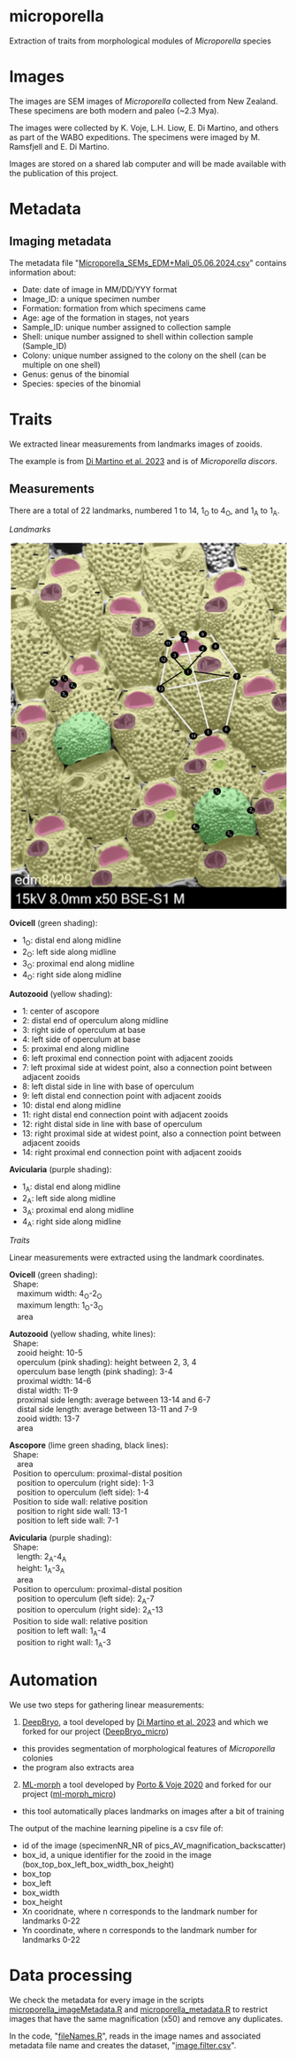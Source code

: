 # microporella
Extraction of traits from morphological modules of _Microporella_ species

# Images

The images are SEM images of _Microporella_ collected from New Zealand. These specimens are both modern and paleo (~2.3 Mya).

The images were collected by K. Voje, L.H. Liow, E. Di Martino, and others as part of the WABO expeditions. The specimens were imaged by M. Ramsfjell and E. Di Martino.

Images are stored on a shared lab computer and will be made available with the publication of this project.

# Metadata

## Imaging metadata

The metadata file "[Microporella_SEMs_EDM+Mali_05.06.2024.csv](https://github.com/megbalk/microporella/blob/main/Data/Microporella_SEMs_EDM%2BMali_05.06.2024.csv)" contains information about:
- Date: date of image in MM/DD/YYY format
- Image_ID: a unique specimen number
- Formation: formation from which specimens came
- Age: age of the formation in stages, not years
- Sample_ID: unique number assigned to collection sample
- Shell: unique number assigned to shell within collection sample (Sample_ID)
- Colony: unique number assigned to the colony on the shell (can be multiple on one shell)
- Genus: genus of the binomial
- Species: species of the binomial

# Traits

We extracted linear measurements from landmarks images of zooids.

The example is from [Di Martino et al. 2023](https://doi.org/10.1002/lom3.10563) and is of _Microporella discors_.

## Measurements

There are a total of 22 landmarks, numbered 1 to 14, 1<sub>O</sub> to 4<sub>O</sub>, and 1<sub>A</sub> to 1<sub>A</sub>.

*Landmarks*

![landmarks](Microporella_landmarks.png)

**Ovicell** (green shading):  
- 1<sub>O</sub>: distal end along midline
- 2<sub>O</sub>: left side along midline
- 3<sub>O</sub>: proximal end along midline
- 4<sub>O</sub>: right side along midline

**Autozooid** (yellow shading):  
- 1: center of ascopore
- 2: distal end of operculum along midline
- 3: right side of operculum at base
- 4: left side of operculum at base
- 5: proximal end along midline
- 6: left proximal end connection point with adjacent zooids
- 7: left proximal side at widest point, also a connection point between adjacent zooids
- 8: left distal side in line with base of operculum
- 9: left distal end connection point with adjacent zooids
- 10: distal end along midline
- 11: right distal end connection point with adjacent zooids
- 12: right distal side in line with base of operculum
- 13: right proximal side at widest point, also a connection point between adjacent zooids
- 14: right proximal end connection point with adjacent zooids

**Avicularia** (purple shading):  
- 1<sub>A</sub>: distal end along midline
- 2<sub>A</sub>: left side along midline
- 3<sub>A</sub>: proximal end along midline
- 4<sub>A</sub>: right side along midline

*Traits*

Linear measurements were extracted using the landmark coordinates.

**Ovicell** (green shading):  
&ensp;Shape:  
&ensp;&ensp;maximum width: 4<sub>O</sub>-2<sub>O</sub>  
&ensp;&ensp;maximum length: 1<sub>O</sub>-3<sub>O</sub>  
&ensp;&ensp;area

**Autozooid** (yellow shading, white lines):  
&ensp;Shape:  
&ensp;&ensp;zooid height: 10-5  
&ensp;&ensp;operculum (pink shading): height between 2, 3, 4  
&ensp;&ensp;operculum base length (pink shading): 3-4  
&ensp;&ensp;proximal width: 14-6  
&ensp;&ensp;distal width: 11-9  
&ensp;&ensp;proximal side length: average between 13-14 and 6-7  
&ensp;&ensp;distal side length: average between 13-11 and 7-9  
&ensp;&ensp;zooid width: 13-7  
&ensp;&ensp;area

**Ascopore** (lime green shading, black lines):  
&ensp;Shape:  
&ensp;&ensp;area  
&ensp;Position to operculum: proximal-distal position  
&ensp;&ensp;position to operculum (right side): 1-3  
&ensp;&ensp;position to operculum (left side): 1-4  
&ensp;Position to side wall: relative position  
&ensp;&ensp;position to right side wall: 13-1  
&ensp;&ensp;position to left side wall: 7-1

**Avicularia** (purple shading):  
&ensp;Shape:  
&ensp;&ensp;length: 2<sub>A</sub>-4<sub>A</sub>  
&ensp;&ensp;height: 1<sub>A</sub>-3<sub>A</sub>  
&ensp;&ensp;area  
&ensp;Position to operculum: proximal-distal position  
&ensp;&ensp;position to operculum (left side): 2<sub>A</sub>-7  
&ensp;&ensp;position to operculum (right side): 2<sub>A</sub>-13  
&ensp;Position to side wall: relative position  
&ensp;&ensp;position to left wall: 1<sub>A</sub>-4  
&ensp;&ensp;position to right wall: 1<sub>A</sub>-3

# Automation

We use two steps for gathering linear measurements:

1. [DeepBryo](https://github.com/agporto/DeepBryo/), a tool developed by [Di Martino et al. 2023](https://doi.org/10.1002/lom3.10563) and which we forked for our project ([DeepBryo_micro](https://github.com/megbalk/DeepBryo_micro))
  - this provides segmentation of morphological features of _Microporella_ colonies
  - the program also extracts area

2.  [ML-morph](https://github.com/agporto/ml-morph) a tool developed by [Porto & Voje 2020](https://doi.org/10.1111/2041-210X.13373) and forked for our project ([ml-morph_micro](https://github.com/megbalk/ml-morph_micro))
   - this tool automatically places landmarks on images after a bit of training

The output of the machine learning pipeline is a csv file of:
- id of the image (specimenNR_NR of pics_AV_magnification_backscatter)
- box_id, a unique identifier for the zooid in the image (box_top_box_left_box_width_box_height)
- box_top
- box_left
- box_width
- box_height
- Xn cooridnate, where n corresponds to the landmark number for landmarks 0-22
- Yn coordinate, where n corresponds to the landmark number for landmarks 0-22

# Data processing

We check the metadata for every image in the scripts [microporella_imageMetadata.R](https://github.com/megbalk/microporella/blob/main/Scripts/microporella_imageMetadata.R) and [microporella_metadata.R](https://github.com/megbalk/microporella/blob/main/Scripts/microporella_metadata.R) to restrict images that have the same magnification (x50) and remove any duplicates.

In the code, "[fileNames.R](https://github.com/megbalk/microporella/blob/main/Scripts/filterImages.R)", reads in the image names and associated metadata file name and creates the dataset, "[image.filter.csv](https://github.com/megbalk/microporella/blob/main/Data/image.filter.csv)".
